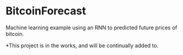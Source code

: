 # BitcoinForecast
Machine learning example using an RNN to predicted future prices of bitcoin.

*This project is in the works, and will be continually added to.
